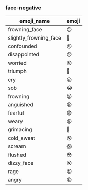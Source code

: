 ### face-negative 

|emoji_name|emoji|
|---|---|
|frowning_face|:frowning_face:|
|slightly_frowning_face|:slightly_frowning_face:|
|confounded|:confounded:|
|disappointed|:disappointed:|
|worried|:worried:|
|triumph|:triumph:|
|cry|:cry:|
|sob|:sob:|
|frowning|:frowning:|
|anguished|:anguished:|
|fearful|:fearful:|
|weary|:weary:|
|grimacing|:grimacing:|
|cold_sweat|:cold_sweat:|
|scream|:scream:|
|flushed|:flushed:|
|dizzy_face|:dizzy_face:|
|rage|:rage:|
|angry|:angry:|
